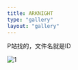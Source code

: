 ```yaml
---
title: ARKNIGHT
type: "gallery"
layout: "gallery"
---
```


P站找的，文件名就是ID

![1](index/68565762_p0.png)
